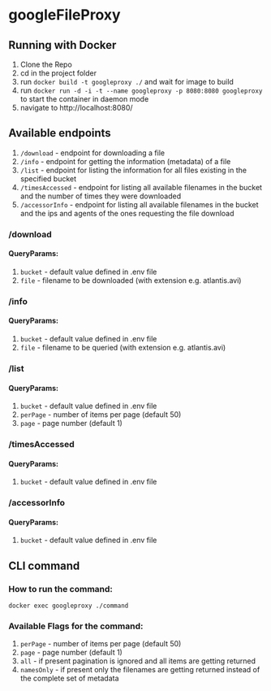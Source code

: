 # googleFileProxy
## Running with Docker
1. Clone the Repo
2. cd in the project folder
3. run `docker build -t googleproxy ./` and wait for image to build
4. run `docker run -d -i -t --name googleproxy -p 8080:8080 googleproxy` to start the container in daemon mode
5. navigate to http://localhost:8080/<endpoint of choice>

## Available endpoints
1. `/download` - endpoint for downloading a file
2. `/info` - endpoint for getting the information (metadata) of a file
3. `/list` - endpoint for listing the information for all files existing in the specified bucket
4. `/timesAccessed` - endpoint for listing all available filenames in the bucket and the number of times they were downloaded
5. `/accessorInfo` - endpoint for listing all available filenames in the bucket and the ips and agents of the ones requesting the file download

### /download
#### QueryParams:
1. `bucket` - default value defined in .env file
2. `file` - filename to be downloaded (with extension e.g. atlantis.avi)

### /info
#### QueryParams:
1. `bucket` - default value defined in .env file
2. `file` - filename to be queried (with extension e.g. atlantis.avi)

### /list
#### QueryParams:
1. `bucket` - default value defined in .env file
2. `perPage` - number of items per page (default 50)
3. `page` - page number (default 1)

### /timesAccessed
#### QueryParams:
1. `bucket` - default value defined in .env file

### /accessorInfo
#### QueryParams:
1. `bucket` - default value defined in .env file

## CLI command

### How to run the command:
`docker exec googleproxy ./command`

### Available Flags for the command:
1. `perPage` - number of items per page (default 50)
2. `page` - page number (default 1)
3. `all` - if present pagination is ignored and all items are getting returned
4. `namesOnly` - if present only the filenames are getting returned instead of the complete set of metadata
